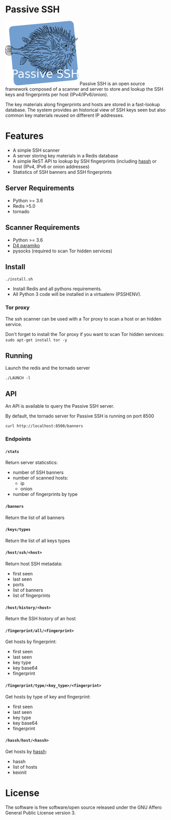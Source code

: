 # Passive SSH

![Passive SSH logo](https://raw.githubusercontent.com/D4-project/passive-ssh/main/doc/logo/passivessh.png)
Passive SSH is an open source framework composed of a scanner and server to store and lookup the SSH keys and fingerprints per host (IPv4/IPv6/onion).

The key materials along fingerprints and hosts are stored in a fast-lookup database. The system provides an historical view of SSH keys seen but also
common key materials reused on different IP addresses.

# Features

- A simple SSH scanner
- A server storing key materials in a Redis database
- A simple ReST API to lookup by SSH fingerprints (including [hassh](https://github.com/salesforce/hassh) or host (IPv4, IPv6 or onion addresses)
- Statistics of SSH banners and SSH fingerprints

## Server Requirements

- Python >= 3.6
- Redis >5.0
- tornado

## Scanner Requirements

- Python >= 3.6
- [D4 paramiko](https://github.com/D4-project/paramiko.git)
- pysocks (required to scan Tor hidden services)

## Install

~~~~
./install.sh
~~~~

- Install Redis and all pythons requirements.
- All Python 3 code will be installed in a virtualenv (PSSHENV).

### Tor proxy

The ssh scanner can be used with a Tor proxy to scan a host or an hidden service.

Don't forget to install the Tor proxy if you want to scan Tor hidden services: `sudo apt-get install tor -y`

## Running

Launch the redis and the tornado server

~~~~
./LAUNCH -l
~~~~

## API

An API is available to query the Passive SSH server.

By default, the tornado server for Passive SSH is running on port 8500

~~~~
curl http://localhost:8500/banners
~~~~

### Endpoints
####  `/stats`
Return server staticstics:
  - number of SSH banners
  - number of scanned hosts:
      - ip
      - onion
  - number of fingerprints by type

#### `/banners`
Return the list of all banners

#### `/keys/types`
Return the list of all keys types

#### `/host/ssh/<host>`
Return host SSH metadata:
  - first seen
  - last seen
  - ports
  - list of banners
  - list of fingerprints

#### `/host/history/<host>`
Return the SSH history of an host

#### `/fingerprint/all/<fingerprint>`
Get hosts by fingerprint:
  - first seen
  - last seen
  - key type
  - key base64
  - fingerprint

#### `/fingerprint/type/<key_type>/<fingerprint>`
Get hosts by type of key and fingerprint:
  - first seen
  - last seen
  - key type
  - key base64
  - fingerprint

#### `/hassh/host/<hassh>`
Get hosts by [hassh](https://github.com/salesforce/hassh):
  - hassh
  - list of hosts
  - kexinit

# License

The software is free software/open source released under the GNU Affero General Public License version 3.

